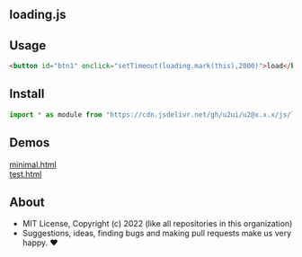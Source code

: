 ## loading.js

## Usage

```html
<button id="btn1" onclick="setTimeout(loading.mark(this),2000)">load</button>
```

## Install

```js
import * as module from "https://cdn.jsdelivr.net/gh/u2ui/u2@x.x.x/js/loading/loading.min.js"
```

## Demos

[minimal.html](http://gcdn.li/u2ui/u2@main/js/loading/tests/minimal.html)  
[test.html](http://gcdn.li/u2ui/u2@main/js/loading/tests/test.html)  

## About

- MIT License, Copyright (c) 2022 <u2> (like all repositories in this organization) <br>
- Suggestions, ideas, finding bugs and making pull requests make us very happy. ♥

